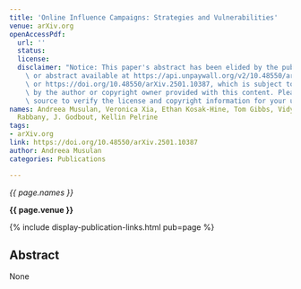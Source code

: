 ```yaml
---
title: 'Online Influence Campaigns: Strategies and Vulnerabilities'
venue: arXiv.org
openAccessPdf:
  url: ''
  status:
  license:
  disclaimer: "Notice: This paper's abstract has been elided by the publisher. Paper\
    \ or abstract available at https://api.unpaywall.org/v2/10.48550/arXiv.2501.10387?email=<INSERT_YOUR_EMAIL>\
    \ or https://doi.org/10.48550/arXiv.2501.10387, which is subject to the license\
    \ by the author or copyright owner provided with this content. Please go to the\
    \ source to verify the license and copyright information for your use."
names: Andreea Musulan, Veronica Xia, Ethan Kosak-Hine, Tom Gibbs, Vidya Sujaya, Reihaneh
  Rabbany, J. Godbout, Kellin Pelrine
tags:
- arXiv.org
link: https://doi.org/10.48550/arXiv.2501.10387
author: Andreea Musulan
categories: Publications

---
```


*{{ page.names }}*

**{{ page.venue }}**

{% include display-publication-links.html pub=page %}

## Abstract

None